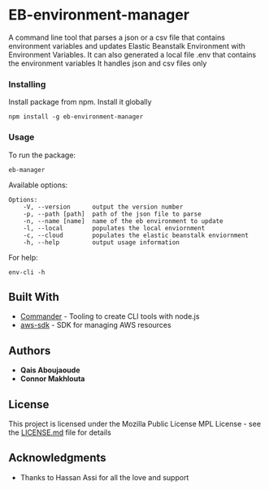 # EB-environment-manager

A command line tool that parses a json or a csv file that contains environment variables and updates Elastic Beanstalk Environment with Environment Variables. It can also generated a local file .env that contains the environment variables
It handles json and csv files only 

### Installing

Install package from npm. Install it globally

```
npm install -g eb-environment-manager 
```
### Usage

To run the package: 
~~~
eb-manager
~~~

Available options: 

~~~
Options:
    -V, --version      output the version number
    -p, --path [path]  path of the json file to parse
    -n, --name [name]  name of the eb environment to update
    -l, --local        populates the local enviornment
    -c, --cloud        populates the elastic beanstalk enviornment
    -h, --help         output usage information
~~~

For help: 
~~~
env-cli -h 
~~~


## Built With

* [Commander](https://github.com/tj/commander.js/) - Tooling to create CLI tools with node.js
* [aws-sdk](https://aws.amazon.com/sdk-for-node-js/) - SDK for managing AWS resources

## Authors

* **Qais Aboujaoude** 
* **Connor Makhlouta** 

## License

This project is licensed under the Mozilla Public License MPL  License - see the [LICENSE.md](LICENSE.md) file for details

## Acknowledgments

* Thanks to Hassan Assi for all the love and support
